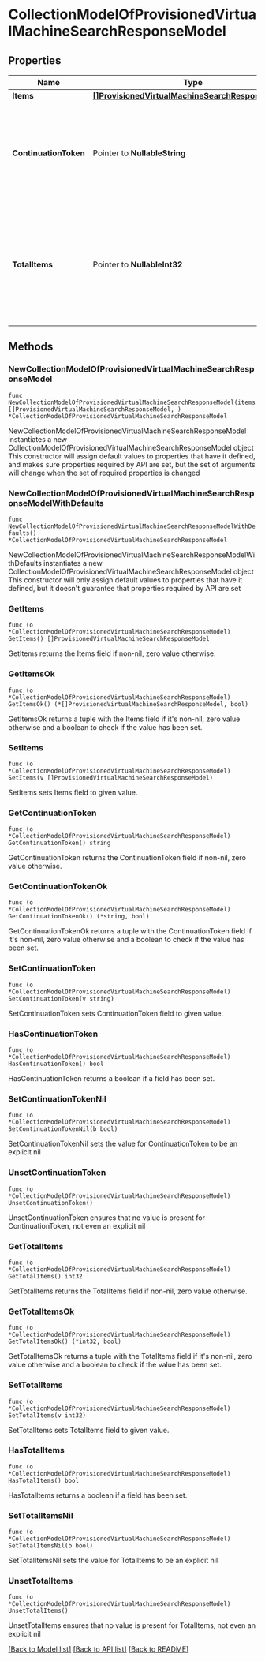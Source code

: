 # CollectionModelOfProvisionedVirtualMachineSearchResponseModel

## Properties

Name | Type | Description | Notes
------------ | ------------- | ------------- | -------------
**Items** | [**[]ProvisionedVirtualMachineSearchResponseModel**](ProvisionedVirtualMachineSearchResponseModel.md) | List of items. | 
**ContinuationToken** | Pointer to **NullableString** | If present, indicates to the caller that the query was not complete, and they should call the API again specifying the continuation token as a query parameter. | [optional] 
**TotalItems** | Pointer to **NullableInt32** | Indicates the total number of items in the collection, which may be more than the number of Items returned, if there is a ContinuationToken.  Only returned in the response to &#x60;$search&#x60; APIs. | [optional] 

## Methods

### NewCollectionModelOfProvisionedVirtualMachineSearchResponseModel

`func NewCollectionModelOfProvisionedVirtualMachineSearchResponseModel(items []ProvisionedVirtualMachineSearchResponseModel, ) *CollectionModelOfProvisionedVirtualMachineSearchResponseModel`

NewCollectionModelOfProvisionedVirtualMachineSearchResponseModel instantiates a new CollectionModelOfProvisionedVirtualMachineSearchResponseModel object
This constructor will assign default values to properties that have it defined,
and makes sure properties required by API are set, but the set of arguments
will change when the set of required properties is changed

### NewCollectionModelOfProvisionedVirtualMachineSearchResponseModelWithDefaults

`func NewCollectionModelOfProvisionedVirtualMachineSearchResponseModelWithDefaults() *CollectionModelOfProvisionedVirtualMachineSearchResponseModel`

NewCollectionModelOfProvisionedVirtualMachineSearchResponseModelWithDefaults instantiates a new CollectionModelOfProvisionedVirtualMachineSearchResponseModel object
This constructor will only assign default values to properties that have it defined,
but it doesn't guarantee that properties required by API are set

### GetItems

`func (o *CollectionModelOfProvisionedVirtualMachineSearchResponseModel) GetItems() []ProvisionedVirtualMachineSearchResponseModel`

GetItems returns the Items field if non-nil, zero value otherwise.

### GetItemsOk

`func (o *CollectionModelOfProvisionedVirtualMachineSearchResponseModel) GetItemsOk() (*[]ProvisionedVirtualMachineSearchResponseModel, bool)`

GetItemsOk returns a tuple with the Items field if it's non-nil, zero value otherwise
and a boolean to check if the value has been set.

### SetItems

`func (o *CollectionModelOfProvisionedVirtualMachineSearchResponseModel) SetItems(v []ProvisionedVirtualMachineSearchResponseModel)`

SetItems sets Items field to given value.


### GetContinuationToken

`func (o *CollectionModelOfProvisionedVirtualMachineSearchResponseModel) GetContinuationToken() string`

GetContinuationToken returns the ContinuationToken field if non-nil, zero value otherwise.

### GetContinuationTokenOk

`func (o *CollectionModelOfProvisionedVirtualMachineSearchResponseModel) GetContinuationTokenOk() (*string, bool)`

GetContinuationTokenOk returns a tuple with the ContinuationToken field if it's non-nil, zero value otherwise
and a boolean to check if the value has been set.

### SetContinuationToken

`func (o *CollectionModelOfProvisionedVirtualMachineSearchResponseModel) SetContinuationToken(v string)`

SetContinuationToken sets ContinuationToken field to given value.

### HasContinuationToken

`func (o *CollectionModelOfProvisionedVirtualMachineSearchResponseModel) HasContinuationToken() bool`

HasContinuationToken returns a boolean if a field has been set.

### SetContinuationTokenNil

`func (o *CollectionModelOfProvisionedVirtualMachineSearchResponseModel) SetContinuationTokenNil(b bool)`

 SetContinuationTokenNil sets the value for ContinuationToken to be an explicit nil

### UnsetContinuationToken
`func (o *CollectionModelOfProvisionedVirtualMachineSearchResponseModel) UnsetContinuationToken()`

UnsetContinuationToken ensures that no value is present for ContinuationToken, not even an explicit nil
### GetTotalItems

`func (o *CollectionModelOfProvisionedVirtualMachineSearchResponseModel) GetTotalItems() int32`

GetTotalItems returns the TotalItems field if non-nil, zero value otherwise.

### GetTotalItemsOk

`func (o *CollectionModelOfProvisionedVirtualMachineSearchResponseModel) GetTotalItemsOk() (*int32, bool)`

GetTotalItemsOk returns a tuple with the TotalItems field if it's non-nil, zero value otherwise
and a boolean to check if the value has been set.

### SetTotalItems

`func (o *CollectionModelOfProvisionedVirtualMachineSearchResponseModel) SetTotalItems(v int32)`

SetTotalItems sets TotalItems field to given value.

### HasTotalItems

`func (o *CollectionModelOfProvisionedVirtualMachineSearchResponseModel) HasTotalItems() bool`

HasTotalItems returns a boolean if a field has been set.

### SetTotalItemsNil

`func (o *CollectionModelOfProvisionedVirtualMachineSearchResponseModel) SetTotalItemsNil(b bool)`

 SetTotalItemsNil sets the value for TotalItems to be an explicit nil

### UnsetTotalItems
`func (o *CollectionModelOfProvisionedVirtualMachineSearchResponseModel) UnsetTotalItems()`

UnsetTotalItems ensures that no value is present for TotalItems, not even an explicit nil

[[Back to Model list]](../README.md#documentation-for-models) [[Back to API list]](../README.md#documentation-for-api-endpoints) [[Back to README]](../README.md)


